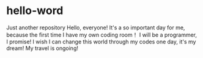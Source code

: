 # hello-word
Just another repository
Hello, everyone!
It's a so important day for me, because the first time I have my own coding room！
I will be a programmer, I promise!
I wish I can change this world through my codes one day, it's my dream!
My travel is ongoing!
